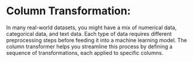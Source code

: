 # Column Transformation:
In many real-world datasets, you might have a mix of numerical data, categorical data, and text data. Each type of data requires different preprocessing steps before feeding it into a machine learning model. The column transformer helps you streamline this process by defining a sequence of transformations, each applied to specific columns.
